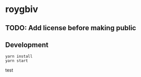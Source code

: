 # roygbiv

## TODO: Add license before making public

## Development

```
yarn install
yarn start
```

test
